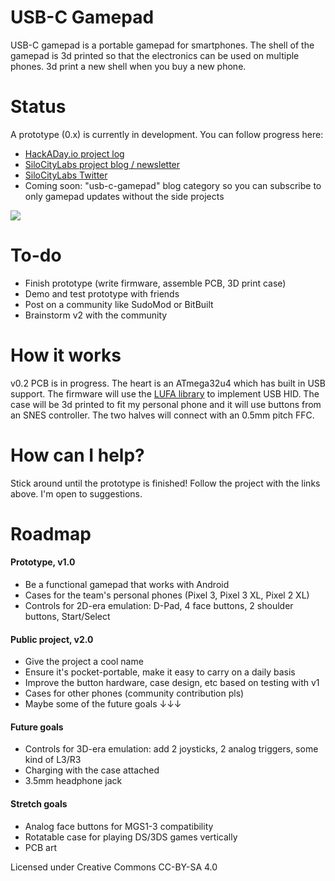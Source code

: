# USB-C Gamepad
USB-C gamepad is a portable gamepad for smartphones. The shell of the gamepad is 3d printed so that the electronics can be used on multiple phones. 3d print a new shell when you buy a new phone.

# Status
A prototype (0.x) is currently in development. You can follow progress here:
 - [HackADay.io project log](https://hackaday.io/project/165606-usb-c-gamepad-phone-case)
 - [SiloCityLabs project blog / newsletter](https://silocitylabs.com/categories/projects/)
 - [SiloCityLabs Twitter](https://twitter.com/silocitylabs)
 - Coming soon: "usb-c-gamepad" blog category so you can subscribe to only gamepad updates without the side projects

[![](https://user-images.githubusercontent.com/1850819/73496293-3f021080-4386-11ea-9fc7-d2fafe343bc1.png)](https://hackaday.io/project/165606-usb-c-gamepad-phone-case)

# To-do
 - Finish prototype (write firmware, assemble PCB, 3D print case)
 - Demo and test prototype with friends
 - Post on a community like SudoMod or BitBuilt
 - Brainstorm v2 with the community

# How it works
v0.2 PCB is in progress. The heart is an ATmega32u4 which has built in USB support. The firmware will use the [LUFA library](https://github.com/abcminiuser/lufa) to implement USB HID. The case will be 3d printed to fit my personal phone and it will use buttons from an SNES controller. The two halves will connect with an 0.5mm pitch FFC.

# How can I help?
Stick around until the prototype is finished! Follow the project with the links above. I'm open to suggestions.

# Roadmap

####  Prototype, v1.0
 - Be a functional gamepad that works with Android
 - Cases for the team's personal phones (Pixel 3, Pixel 3 XL, Pixel 2 XL)
 - Controls for 2D-era emulation: D-Pad, 4 face buttons, 2 shoulder buttons, Start/Select
#### Public project, v2.0
 - Give the project a cool name
 - Ensure it's pocket-portable, make it easy to carry on a daily basis
 - Improve the button hardware, case design, etc based on testing with v1
 - Cases for other phones (community contribution pls)
 - Maybe some of the future goals ↓↓↓
#### Future goals
 - Controls for 3D-era emulation: add 2 joysticks, 2 analog triggers, some kind of L3/R3
 - Charging with the case attached
 - 3.5mm headphone jack
#### Stretch goals
 - Analog face buttons for MGS1-3 compatibility
 - Rotatable case for playing DS/3DS games vertically
 - PCB art




Licensed under Creative Commons CC-BY-SA 4.0
